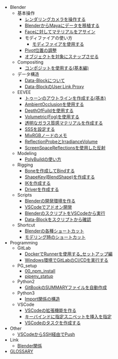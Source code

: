 - Blender
  - 基本操作
    - [レンダリングカメラを操作する](docs/10_Blender/basic_operation/blender_render_cam.md)
    - [BlenderからMayaにデータを移植する](docs/10_Blender/basic_operation/export_to_maya.md)
    - [Faceに対してマテリアルをアサイン](docs/10_Blender/basic_operation/face_assign.md)
    - モディファイアの使い方
      - [モディファイアを使用する](docs/10_Blender/basic_operation/modifier/00_start_modifier.md)
    - [Pivot位置の調整](docs/10_Blender/basic_operation/object_pivot.md)
    - [オブジェクトを対象にスナップさせる](docs/10_Blender/basic_operation/snap_object.md)
  - Compositing
    - [コンポジットを使用する(基本編)](docs/10_Blender/Compositing/00_start_comp.md)
  - データ構造
    - [Data-Blockについて](docs/10_Blender/data_structure/data_block.md)
    - [Data-BlockのUser,Link,Proxy](docs/10_Blender/data_structure/user_link_proxy.md)
  - EEVEE
    - [トゥーンのアウトラインを作成する(基本)](docs/10_Blender/EEVEE/addJ_outline.md)
    - [AmbientOcclusionを使用する](docs/10_Blender/EEVEE/create_ao.md)
    - [DepthOfFuildを使用する](docs/10_Blender/EEVEE/create_dof.md)
    - [Volumetric(Fog)を使用する](docs/10_Blender/EEVEE/create_fog.md)
    - [透明なガラス質感マテリアルを作成する](docs/10_Blender/EEVEE/create_glass.md)
    - [SSSを設定する](docs/10_Blender/EEVEE/create_sss.md)
    - [MixRGBノードのメモ](docs/10_Blender/EEVEE/mix_rgb.md)
    - [ReflectionProbeとIrradianceVolume](docs/10_Blender/EEVEE/reflection_prove.md)
    - [ScreenSpaceReflectionsを使用した反射](docs/10_Blender/EEVEE/ssr_reflection.md)
  - Modeling
    - [PolyBuildの使い方](docs/10_Blender/Modeling/poly_build.md)
  - Rigging
    - [Boneを作成してBindする](docs/10_Blender/Rigging/00_create_Armature.md)
    - [ShapeKey(BlendShape)を作成する](docs/10_Blender/Rigging/blend_shape.md)
    - [IKを作成する](docs/10_Blender/Rigging/create_ik.md)
    - [Driverを作成する](docs/10_Blender/Rigging/drivers.md)
  - Scripts
    - [Blenderの開発環境を作る](docs/10_Blender/Scripts/00_VS_code_blender.md)
    - [VSCodeでアドオン開発](docs/10_Blender/Scripts/01_VSCode_addon.md)
    - [BlenderのスクリプトをVSCodeから実行](docs/10_Blender/Scripts/05_VSCode_send_script.md)
    - [Data-Blockをスクリプトから確認](docs/10_Blender/Scripts/10_Data_block_access.md)
  - Shortcut
    - [Blenderの各種ショートカット](docs/10_Blender/Shortcut/blender_shortcut.md)
    - [モデリング時のショートカット](docs/10_Blender/Shortcut/blender_short_cut_modeling.md)
- Programming
  - GitLab
    - [DockerでRunnerを使用する_セットアップ編](docs/10_Programming/GitLab/docker_gitlab_ci.md)
    - [Windows環境でGitLabのCI/CDを実行する](docs/10_Programming/GitLab/gitlab_windows.md)
  - PG_setup
    - [00_npm_install](docs/10_Programming/PG_setup/00_npm_install.md)
    - [pipenv_statup](docs/10_Programming/PG_setup/pipenv_statup.md)
  - Python2
    - [GitBookのSUMMARYファイルを自動作成](docs/10_Programming/Python2/gitbook_create_summary.md)
  - Python3
    - [Import関係の構造](docs/10_Programming/Python3/py_import.md)
  - VSCode
    - [VSCodeの拡張機能を作る](docs/10_Programming/VSCode/VSCode_extension.md)
    - [キーバインドに指定スニペットを挿入を指定](docs/10_Programming/VSCode/VSCode_snippet_sc.md)
    - [VSCodeのタスクを作成する](docs/10_Programming/VSCode/VSCode_task.md)
- Other
  - [VSCodeからSSH経由でPush](docs/98_Other/push_github_ssh.md)
- Link
  - [Blender関係](docs/99_Link/Blender関係.md)
- [GLOSSARY](docs/GLOSSARY.md)